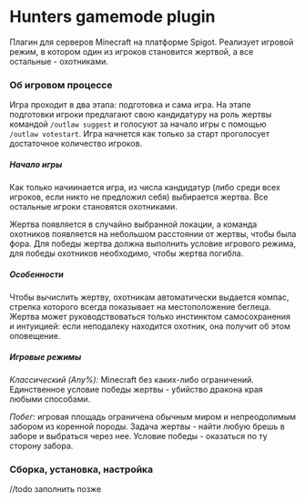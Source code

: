 # Hunters gamemode plugin
Плагин для серверов Minecraft на платформе Spigot.
Реализует игровой режим, в котором один из игроков становится жертвой,
а все остальные - охотниками.

### Об игровом процессе
Игра проходит в два этапа: подготовка и сама игра.
На этапе подготовки игроки предлагают свою кандидатуру на роль жертвы командой `/outlaw suggest`
и голосуют за начало игры с помощью `/outlaw votestart`.
Игра начнется как только за старт проголосует достаточное количество игроков.

##### Начало игры
Как только начиинается игра, из числа кандидатур (либо среди всех игроков, если никто не предложил себя)
выбирается жертва. Все остальные игроки становятся охотниками.

Жертва появляется в случайно выбранной локации, 
а команда охотников появляется на небольшом расстоянии от жертвы, чтобы была фора.
Для победы жертва должна выполнить условие игрового режима, 
для победы охотников необходимо, чтобы жертва погибла.

##### Особенности
Чтобы вычислить жертву, охотникам автоматически выдается компас, стрелка которого всегда
показывает на местоположение беглеца.
Жертва может руководствоваться только инстинктом самосохранения и интуицией:
если неподалеку находится охотник, она получит об этом оповещение.

##### Игровые режимы 
*Классический (Any%):* Minecraft без каких-либо ограничений. Единственное условие победы жертвы - 
убийство дракона края любыми способами.

*Побег:* игровая площадь ограничена обычным миром и непреодолимым забором из коренной породы.
Задача жертвы - найти любую брешь в заборе и выбраться через нее. Условие победы - оказаться по ту сторону забора.

### Сборка, установка, настройка

//todo заполнить позже